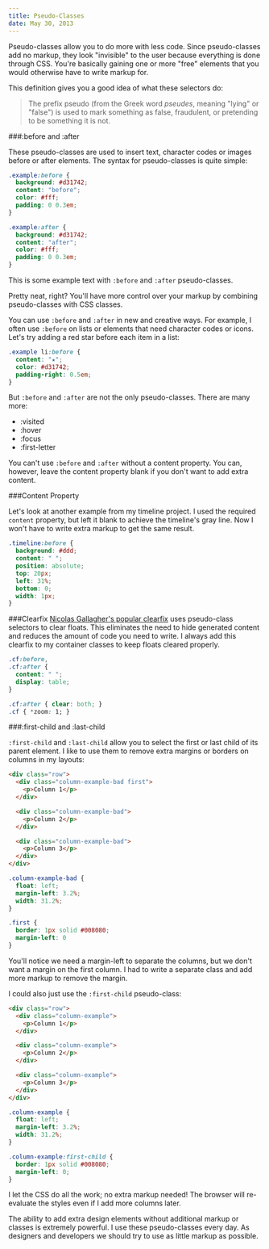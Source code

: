 ```yaml
---
title: Pseudo-Classes
date: May 30, 2013
---
```


Pseudo-classes allow you to do more with less code. Since pseudo-classes add no markup, they look "invisible" to the user because everything is done through CSS. You're basically gaining one or more "free" elements that you would otherwise have to write markup for.

This definition gives you a good idea of what these selectors do:

>The prefix pseudo (from the Greek word <em>pseudes</em>, meaning "lying" or "false") is used to mark something as false, fraudulent, or pretending to be something it is not.

###:before and :after

These pseudo-classes are used to insert text, character codes or images before or after elements. The syntax for pseudo-classes is quite simple:

```css
.example:before {
  background: #d31742;
  content: "before";
  color: #fff;
  padding: 0 0.3em;
}

.example:after {
  background: #d31742;
  content: "after";
  color: #fff;
  padding: 0 0.3em;
}
```

This is some example text with `:before` and `:after` pseudo-classes.

Pretty neat, right? You'll have more control over your markup by combining pseudo-classes with CSS classes.

You can use `:before` and `:after` in new and creative ways. For example, I often use `:before` on lists or elements that need character codes or icons. Let's try adding a red star before each item in a list:

```css
.example li:before {
  content: "★";
  color: #d31742;
  padding-right: 0.5em;
}
```

But `:before` and `:after` are not the only pseudo-classes. There are many more:

* :visited
* :hover
* :focus
* :first-letter

You can't use `:before` and `:after` without a content property. You can, however, leave the content property blank if you don't want to add extra content.

###Content Property

Let's look at another example from my timeline project. I used the required `content` property, but left it blank to achieve the timeline's gray line. Now I won't have to write extra markup to get the same result.

```css
.timeline:before {
  background: #ddd;
  content: " ";
  position: absolute;
  top: 20px;
  left: 31%;
  bottom: 0;
  width: 1px;
}
```

###Clearfix
[Nicolas Gallagher's popular clearfix](http://nicolasgallagher.com/micro-clearfix-hack) uses pseudo-class selectors to clear floats. This eliminates the need to hide generated content and reduces the amount of code you need to write. I always add this clearfix to my container classes to keep floats cleared properly.

```css
.cf:before,
.cf:after {
  content: " ";
  display: table;
}

.cf:after { clear: both; }
.cf { *zoom: 1; }
```

###:first-child and :last-child

`:first-child` and `:last-child` allow you to select the first or last child of its parent element. I like to use them to remove extra margins or borders on columns in my layouts:

```html
<div class="row">
  <div class="column-example-bad first">
    <p>Column 1</p>
  </div>

  <div class="column-example-bad">
    <p>Column 2</p>
  </div>

  <div class="column-example-bad">
    <p>Column 3</p>
  </div>
</div>
```

```css
.column-example-bad {
  float: left;
  margin-left: 3.2%;
  width: 31.2%;
}

.first {
  border: 1px solid #008080;
  margin-left: 0
}
```

You'll notice we need a margin-left to separate the columns, but we don't want a margin on the first column. I had to write a separate class and add more markup to remove the margin.

I could also just use the `:first-child` pseudo-class:

```html
<div class="row">
  <div class="column-example">
    <p>Column 1</p>
  </div>

  <div class="column-example">
    <p>Column 2</p>
  </div>

  <div class="column-example">
    <p>Column 3</p>
  </div>
</div>
```

```css
.column-example {
  float: left;
  margin-left: 3.2%;
  width: 31.2%;
}

.column-example:first-child {
  border: 1px solid #008080;
  margin-left: 0;
}
```

I let the CSS do all the work; no extra markup needed! The browser will re-evaluate the styles even if I add more columns later.

The ability to add extra design elements without additional markup or classes is extremely powerful. I use these pseudo-classes every day. As designers and developers we should try to use as little markup as possible.

